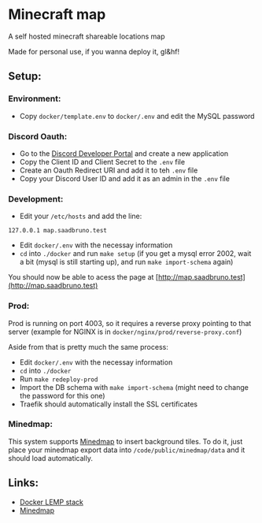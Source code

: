 # Minecraft map
A self hosted minecraft shareable locations map

Made for personal use, if you wanna deploy it, gl&hf!

## Setup:

### Environment:
- Copy `docker/template.env` to `docker/.env` and edit the MySQL password

### Discord Oauth:
- Go to the [Discord Developer Portal](https://discord.com/developers/applications) and create a new application
- Copy the Client ID and Client Secret to the `.env` file
- Create an Oauth Redirect URI and add it to teh `.env` file
- Copy your Discord User ID and add it as an admin in the `.env` file

### Development:
- Edit your `/etc/hosts` and add the line:
```
127.0.0.1 map.saadbruno.test
```
- Edit `docker/.env` with the necessay information
- `cd` into `./docker` and run `make setup` (if you get a mysql error 2002, wait a bit (mysql is still starting up), and run `make import-schema` again)

You should now be able to acess the page at [http://map.saadbruno.test](http://map.saadbruno.test)

### Prod:
Prod is running on port 4003, so it requires a reverse proxy pointing to that server (example for NGINX is in `docker/nginx/prod/reverse-proxy.conf`)

Aside from that is pretty much the same process:
- Edit `docker/.env` with the necessay information
- `cd` into `./docker`
- Run `make redeploy-prod`
- Import the DB schema with `make import-schema` (might need to change the password for this one)
- Traefik should automatically install the SSL certificates

### Minedmap:
This system supports [Minedmap](https://github.com/NeoRaider/MinedMap) to insert background tiles. To do it, just place your minedmap export data into `/code/public/minedmap/data` and it should load automatically.

## Links:
- [Docker LEMP stack](https://github.com/cvaclav/docker-lemp-stack)
- [Minedmap](https://github.com/NeoRaider/MinedMap)